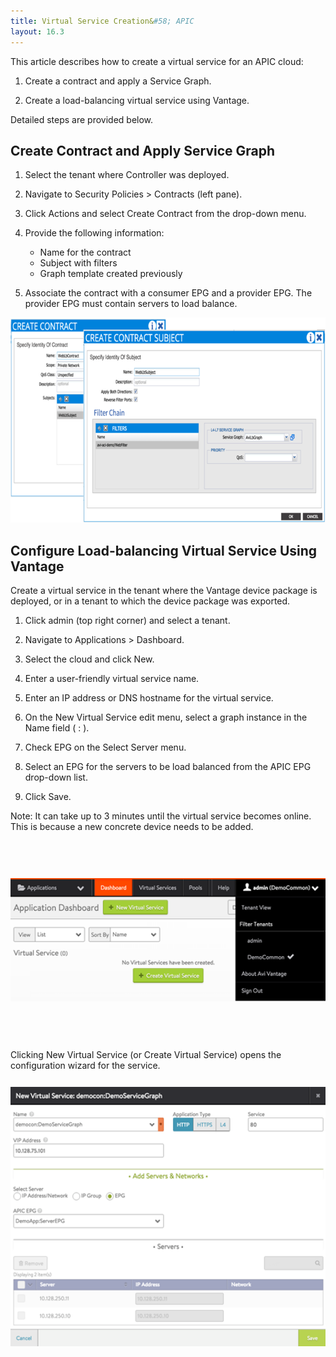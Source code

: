 ```yaml
---
title: Virtual Service Creation&#58; APIC
layout: 16.3
---
```

This article describes how to create a virtual service for an APIC cloud:
<ol> 
 <li> <p>Create a contract and apply a Service Graph.</p> </li> 
 <li> <p>Create a load-balancing virtual service using Vantage.</p> </li> 
</ol> 

Detailed steps are provided below.

## Create Contract and Apply Service Graph

<ol> 
 <li> <p>Select the tenant where Controller was deployed.</p> </li> 
 <li> <p>Navigate to Security Policies &gt; Contracts (left pane).</p> </li> 
 <li> <p>Click Actions and select Create Contract from the drop-down menu.</p> </li> 
 <li> <p>Provide the following information:</p> 
  <ul> 
   <li>Name for the contract</li> 
   <li>Subject with filters</li> 
   <li>Graph template created previously</li> 
  </ul> </li> 
 <li> <p>Associate the contract with a consumer EPG and a provider EPG. The provider EPG must contain servers to load balance.</p> </li> 
</ol> 

<a href="img/vs-create-apic1.png"><img src="img/vs-create-apic1.png" alt="vs-create-apic1" width="691" height="328" class="alignnone size-full wp-image-3923"></a>

## Configure Load-balancing Virtual Service Using Vantage

Create a virtual service in the tenant where the Vantage device package is deployed, or in a tenant to which the device package was exported.
<ol> 
 <li> <p>Click admin (top right corner) and select a tenant.</p> </li> 
 <li> <p>Navigate to Applications &gt; Dashboard.</p> </li> 
 <li> <p>Select the cloud and click New.</p> </li> 
 <li> <p>Enter a user-friendly virtual service name.</p> </li> 
 <li> <p>Enter an IP address or DNS hostname for the virtual service.</p> </li> 
 <li> <p>On the New Virtual Service edit menu, select a graph instance in the Name field (<em> 
    <contract name></contract></em>:<em> 
    <graph name></graph></em>).</p> </li> 
 <li> <p>Check EPG on the Select Server menu.</p> </li> 
 <li> <p>Select an EPG for the servers to be load balanced from the APIC EPG drop-down list.</p> </li> 
 <li> <p>Click Save.</p> </li> 
</ol> 

Note: It can take up to 3 minutes until the virtual service becomes online. This is because a new concrete device needs to be added.

<a href="img/vs-create-apic2.png"><img src="img/vs-create-apic2.png" alt="vs-create-apic2" width="528" height="197" vspace="60" class="alignnone size-full wp-image-3924"></a>

Clicking New Virtual Service (or Create Virtual Service) opens the configuration wizard for the service.

<a href="img/vs-create-apic3.png"><img src="img/vs-create-apic3.png" alt="vs-create-apic3" width="528" height="415" vspace="12" class="alignnone size-medium wp-image-3925"></a>
